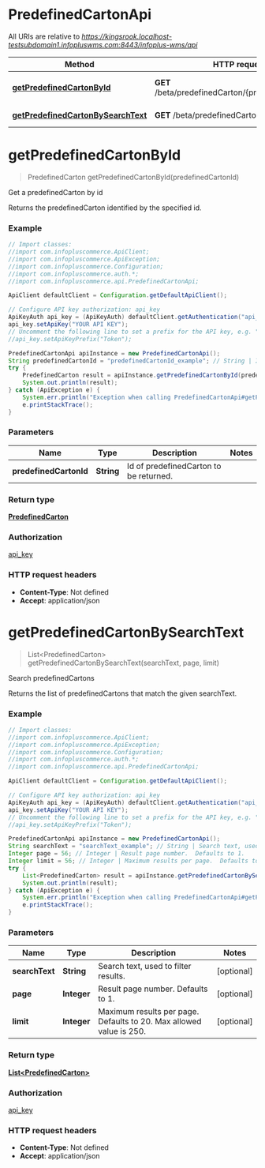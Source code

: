 # PredefinedCartonApi

All URIs are relative to *https://kingsrook.localhost-testsubdomain1.infopluswms.com:8443/infoplus-wms/api*

Method | HTTP request | Description
------------- | ------------- | -------------
[**getPredefinedCartonById**](PredefinedCartonApi.md#getPredefinedCartonById) | **GET** /beta/predefinedCarton/{predefinedCartonId} | Get a predefinedCarton by id
[**getPredefinedCartonBySearchText**](PredefinedCartonApi.md#getPredefinedCartonBySearchText) | **GET** /beta/predefinedCarton/search | Search predefinedCartons


<a name="getPredefinedCartonById"></a>
# **getPredefinedCartonById**
> PredefinedCarton getPredefinedCartonById(predefinedCartonId)

Get a predefinedCarton by id

Returns the predefinedCarton identified by the specified id.

### Example
```java
// Import classes:
//import com.infopluscommerce.ApiClient;
//import com.infopluscommerce.ApiException;
//import com.infopluscommerce.Configuration;
//import com.infopluscommerce.auth.*;
//import com.infopluscommerce.api.PredefinedCartonApi;

ApiClient defaultClient = Configuration.getDefaultApiClient();

// Configure API key authorization: api_key
ApiKeyAuth api_key = (ApiKeyAuth) defaultClient.getAuthentication("api_key");
api_key.setApiKey("YOUR API KEY");
// Uncomment the following line to set a prefix for the API key, e.g. "Token" (defaults to null)
//api_key.setApiKeyPrefix("Token");

PredefinedCartonApi apiInstance = new PredefinedCartonApi();
String predefinedCartonId = "predefinedCartonId_example"; // String | Id of predefinedCarton to be returned.
try {
    PredefinedCarton result = apiInstance.getPredefinedCartonById(predefinedCartonId);
    System.out.println(result);
} catch (ApiException e) {
    System.err.println("Exception when calling PredefinedCartonApi#getPredefinedCartonById");
    e.printStackTrace();
}
```

### Parameters

Name | Type | Description  | Notes
------------- | ------------- | ------------- | -------------
 **predefinedCartonId** | **String**| Id of predefinedCarton to be returned. |

### Return type

[**PredefinedCarton**](PredefinedCarton.md)

### Authorization

[api_key](../README.md#api_key)

### HTTP request headers

 - **Content-Type**: Not defined
 - **Accept**: application/json

<a name="getPredefinedCartonBySearchText"></a>
# **getPredefinedCartonBySearchText**
> List&lt;PredefinedCarton&gt; getPredefinedCartonBySearchText(searchText, page, limit)

Search predefinedCartons

Returns the list of predefinedCartons that match the given searchText.

### Example
```java
// Import classes:
//import com.infopluscommerce.ApiClient;
//import com.infopluscommerce.ApiException;
//import com.infopluscommerce.Configuration;
//import com.infopluscommerce.auth.*;
//import com.infopluscommerce.api.PredefinedCartonApi;

ApiClient defaultClient = Configuration.getDefaultApiClient();

// Configure API key authorization: api_key
ApiKeyAuth api_key = (ApiKeyAuth) defaultClient.getAuthentication("api_key");
api_key.setApiKey("YOUR API KEY");
// Uncomment the following line to set a prefix for the API key, e.g. "Token" (defaults to null)
//api_key.setApiKeyPrefix("Token");

PredefinedCartonApi apiInstance = new PredefinedCartonApi();
String searchText = "searchText_example"; // String | Search text, used to filter results.
Integer page = 56; // Integer | Result page number.  Defaults to 1.
Integer limit = 56; // Integer | Maximum results per page.  Defaults to 20.  Max allowed value is 250.
try {
    List<PredefinedCarton> result = apiInstance.getPredefinedCartonBySearchText(searchText, page, limit);
    System.out.println(result);
} catch (ApiException e) {
    System.err.println("Exception when calling PredefinedCartonApi#getPredefinedCartonBySearchText");
    e.printStackTrace();
}
```

### Parameters

Name | Type | Description  | Notes
------------- | ------------- | ------------- | -------------
 **searchText** | **String**| Search text, used to filter results. | [optional]
 **page** | **Integer**| Result page number.  Defaults to 1. | [optional]
 **limit** | **Integer**| Maximum results per page.  Defaults to 20.  Max allowed value is 250. | [optional]

### Return type

[**List&lt;PredefinedCarton&gt;**](PredefinedCarton.md)

### Authorization

[api_key](../README.md#api_key)

### HTTP request headers

 - **Content-Type**: Not defined
 - **Accept**: application/json

